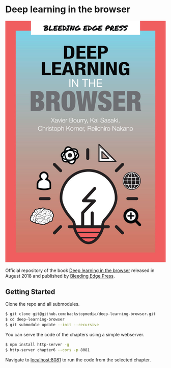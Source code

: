 # Deep learning in the browser


<p align="center">
<img src="cover.jpg?raw=true"/>
</p>

Official repository of the book [Deep learning in the browser](https://bleedingedgepress.com/deep-learning-browser/) released in August 2018 and published by [Bleeding Edge Press](https://bleedingedgepress.com).


## Getting Started

Clone the repo and all submodules.

```sh
$ git clone git@github.com:backstopmedia/deep-learning-browser.git
$ cd deep-learning-browser
$ git submodule update --init --recursive
```

You can serve the code of the chapters using a simple webserver.

```sh
$ npm install http-server -g
$ http-server chapter6 --cors -p 8081
```

Navigate to [localhost:8081](http://localhost:8081) to run the code from the selected chapter.
